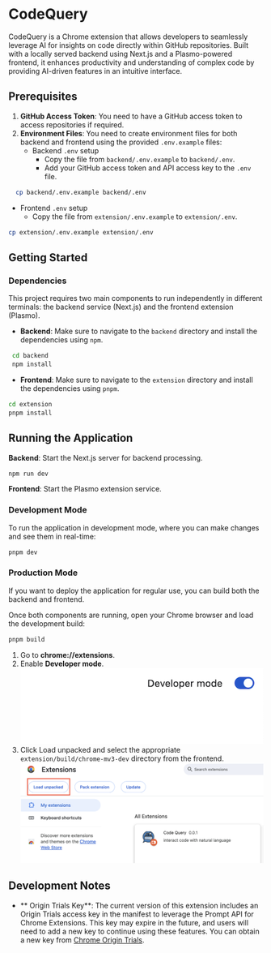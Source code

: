 # CodeQuery

CodeQuery is a Chrome extension that allows developers to seamlessly leverage AI for insights on code directly within GitHub repositories. Built with a locally served backend using Next.js and a Plasmo-powered frontend, it enhances productivity and understanding of complex code by providing AI-driven features in an intuitive interface.

## Prerequisites

1. **GitHub Access Token**: You need to have a GitHub access token to access repositories if required.
2. **Environment Files**: You need to create environment files for both backend and frontend using the provided `.env.example` files:
   - Backend `.env` setup
     - Copy the file from `backend/.env.example` to `backend/.env`.
     - Add your GitHub access token and API access key to the `.env` file.

```bash
  cp backend/.env.example backend/.env
```

- Frontend `.env` setup
  - Copy the file from `extension/.env.example` to `extension/.env`.

```bash
cp extension/.env.example extension/.env
```

## Getting Started

### Dependencies

This project requires two main components to run independently in different terminals: the backend service (Next.js) and the frontend extension (Plasmo).

- **Backend**: Make sure to navigate to the `backend` directory and install the dependencies using `npm`.

```bash
 cd backend
 npm install
```

- **Frontend**: Make sure to navigate to the `extension` directory and install the dependencies using `pnpm`.

```bash
cd extension
pnpm install
```

## Running the Application

**Backend**: Start the Next.js server for backend processing.

```bash
npm run dev
```

**Frontend**: Start the Plasmo extension service.

### Development Mode

To run the application in development mode, where you can make changes and see them in real-time:

```bash
pnpm dev
```

### Production Mode

If you want to deploy the application for regular use, you can build both the backend and frontend.

Once both components are running, open your Chrome browser and load the development build:

```bash
pnpm build
```

1. Go to **chrome://extensions**.
2. Enable **Developer mode**.
   ![Developer Mode](example_images/dev_mode.png)
3. Click Load unpacked and select the appropriate `extension/build/chrome-mv3-dev` directory from the frontend.
   ![Load Unpacked](example_images/load_unpacked.png)

## Development Notes

- ** Origin Trials Key**: The current version of this extension includes an Origin Trials access key in the manifest to leverage the Prompt API for Chrome Extensions. This key may expire in the future, and users will need to add a new key to continue using these features. You can obtain a new key from [Chrome Origin Trials](https://developer.chrome.com/origintrials/#/trials/active).
